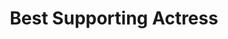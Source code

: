 ---
title: "Best Supporting Actress"
edition: 2019
winner: scarlett-johansson.md
kind: "actor"
films: [marriage-story.md, jojo-rabbit.md]
image: https://m.media-amazon.com/images/M/MV5BZGFjYTlhOGMtM2YyYS00YzZmLWEwM2QtMzc5ZTYzNDhiMGE5XkEyXkFqcGdeQXVyMjQ3NDc5MzY@._V1_FMjpg_UX1239_.jpg
type: award
weight: 8
---
